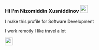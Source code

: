 ### Hi I'm Nizomiddin Xusniddinov <img src="https://media.giphy.com/media/hvRJCLFzcasrR4ia7z/giphy.gif" alt="" width="25" />

I make this profile for Software Development <br/>

I work remotly I like travel a lot

<a href="https://www.youtube.com/channel/UC6G3ZDWdJlvUhoJL0glittg"/>  
  <img src="https://encrypted-tbn0.gstatic.com/images?q=tbn:ANd9GcSeyobEmlNRf4Ac0k351IxcIzWQ2ARhCddjfA&usqp=CAU" width="25"><img/>
<a/>
